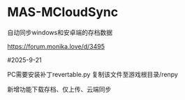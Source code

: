 # MAS-MCloudSync
自动同步windows和安卓端的存档数据

https://forum.monika.love/d/3495

#2025-9-21

PC需要安装补丁revertable.py
复制该文件至游戏根目录/renpy

新增功能下载存档、仅上传、云端同步
